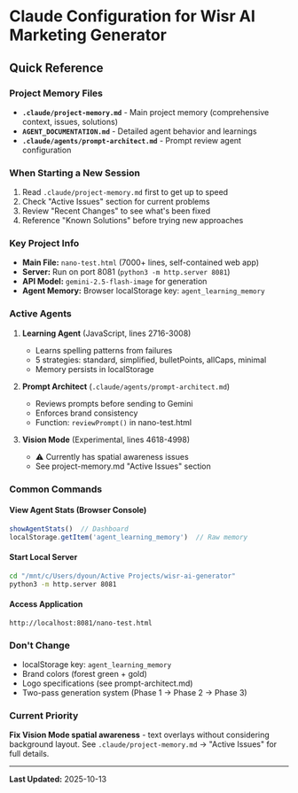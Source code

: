 # Claude Configuration for Wisr AI Marketing Generator

## Quick Reference

### Project Memory Files
- **`.claude/project-memory.md`** - Main project memory (comprehensive context, issues, solutions)
- **`AGENT_DOCUMENTATION.md`** - Detailed agent behavior and learnings
- **`.claude/agents/prompt-architect.md`** - Prompt review agent configuration

### When Starting a New Session
1. Read `.claude/project-memory.md` first to get up to speed
2. Check "Active Issues" section for current problems
3. Review "Recent Changes" to see what's been fixed
4. Reference "Known Solutions" before trying new approaches

### Key Project Info
- **Main File:** `nano-test.html` (7000+ lines, self-contained web app)
- **Server:** Run on port 8081 (`python3 -m http.server 8081`)
- **API Model:** `gemini-2.5-flash-image` for generation
- **Agent Memory:** Browser localStorage key: `agent_learning_memory`

### Active Agents
1. **Learning Agent** (JavaScript, lines 2716-3008)
   - Learns spelling patterns from failures
   - 5 strategies: standard, simplified, bulletPoints, allCaps, minimal
   - Memory persists in localStorage

2. **Prompt Architect** (`.claude/agents/prompt-architect.md`)
   - Reviews prompts before sending to Gemini
   - Enforces brand consistency
   - Function: `reviewPrompt()` in nano-test.html

3. **Vision Mode** (Experimental, lines 4618-4998)
   - ⚠️ Currently has spatial awareness issues
   - See project-memory.md "Active Issues" section

### Common Commands

#### View Agent Stats (Browser Console)
```javascript
showAgentStats()  // Dashboard
localStorage.getItem('agent_learning_memory')  // Raw memory
```

#### Start Local Server
```bash
cd "/mnt/c/Users/dyoun/Active Projects/wisr-ai-generator"
python3 -m http.server 8081
```

#### Access Application
```
http://localhost:8081/nano-test.html
```

### Don't Change
- localStorage key: `agent_learning_memory`
- Brand colors (forest green + gold)
- Logo specifications (see prompt-architect.md)
- Two-pass generation system (Phase 1 → Phase 2 → Phase 3)

### Current Priority
**Fix Vision Mode spatial awareness** - text overlays without considering background layout.
See `.claude/project-memory.md` → "Active Issues" for full details.

---

**Last Updated:** 2025-10-13
